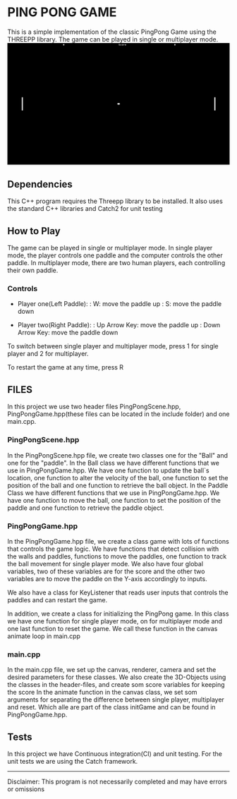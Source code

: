 # PING PONG GAME
This is a simple implementation of the classic PingPong Game using the THREEPP library. The game can 
be played in single or multiplayer mode.
![img.png](img.png)


## Dependencies
This C++ program requires the Threepp library to be installed. It also uses the standard C++ libraries 
and Catch2 for unit testing

## How to Play
The game can be played in single or multiplayer mode. 
In single player mode, the player controls one paddle and the computer controls the other paddle. 
In multiplayer mode, there are two human players, each controlling their own paddle.

 
### Controls

- Player one(Left Paddle):
: W: move the paddle up
: S: move the paddle down

- Player two(Right Paddle):
: Up Arrow Key: move the paddle up
: Down Arrow Key: move the paddle down

To switch between single player and multiplayer mode, press 1 for single player and 2 for multiplayer.

To restart the game at any time, press R


## FILES
In this project we use two header files PingPongScene.hpp, PingPongGame.hpp(these files can be located in the 
include folder) and one main.cpp. 

### PingPongScene.hpp
In the PingPongScene.hpp file, we create two classes one for the "Ball" and one for the "paddle".
In the Ball class we have different functions that we use in PingPongGame.hpp.
We have one function to update the ball`s location, one function to alter the velocity of the ball, 
one function to set the position of the ball and one function to retrieve the ball object.
In the Paddle Class we have different functions that we use in PingPongGame.hpp. 
We have one function to move the ball, one function to set the position of the paddle and one function to 
retrieve the paddle object.

### PingPongGame.hpp
In the PingPongGame.hpp file, we create a class game with lots of functions that controls the game logic.
We have functions that detect collision with the walls and paddles, functions to move the paddles, one 
function to track the ball movement for single player mode. We also have four global variables, two of these variables 
are for the score and the other two variables are to move the paddle on the Y-axis accordingly to inputs.

We also have a class for KeyListener that reads user inputs that controls the paddles and can restart the game.

In addition, we create a class for initializing the PingPong game. In this class we have one function for single player 
mode, on for multiplayer mode and one last function to reset the game. We call these function in the canvas animate loop
in main.cpp

### main.cpp

In the main.cpp file, we set up the canvas, renderer, camera and set the desired parameters for these classes. 
We also create the 3D-Objects using the classes in the header-files, and create som score variables for keeping the score
In the animate function in the canvas class, we set som arguments for separating the difference between single player, 
multiplayer and reset. Which alle are part of the class initGame and can be found in PingPongGame.hpp.

## Tests

In this project we have Continuous integration(CI) and unit testing. For the unit tests we are using the Catch framework.



---
Disclaimer: This program is not necessarily completed and may have errors or omissions